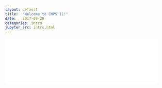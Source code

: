 ```yaml
---
layout: default
title:  "Welcome to CMPS 11!"
date:   2017-09-29
categories: intro
jupyter_src: intro.html
---
```


<!-- https://stackoverflow.com/a/9976309 -->
<script>
  function resizeIframe(obj) {
    obj.style.height = obj.contentWindow.document.body.scrollHeight + 'px';
  }
</script>

<!--https://stackoverflow.com/a/65052-->
<iframe src="{{ site.baseurl }}/assets/jupyter/{{ page.jupyter_src }}" width="100%" onload="resizeIframe(this)" frameBorder="0">
</iframe>